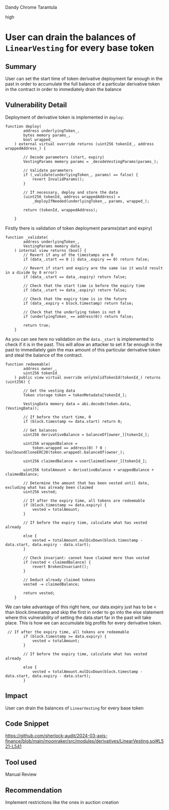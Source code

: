 Dandy Chrome Tarantula

high

# User can drain the balances of `LinearVesting` for every base token

## Summary

User can set the start time of token derivative deployment far enough in the past in order to accumulate the full balance of a particular derivative token in the contract in order to immediately drain the balance


## Vulnerability Detail

Deployment of derivative token is implemented in `deploy`:

```solidity
function deploy(
        address underlyingToken_,
        bytes memory params_,
        bool wrapped_
    ) external virtual override returns (uint256 tokenId_, address wrappedAddress_) {

        // Decode parameters (start, expiry)
        VestingParams memory params = _decodeVestingParams(params_);

        // Validate parameters
        if (_validate(underlyingToken_, params) == false) {
            revert InvalidParams();
        }

        // If necessary, deploy and store the data
        (uint256 tokenId, address wrappedAddress) =
            _deployIfNeeded(underlyingToken_, params, wrapped_);

        return (tokenId, wrappedAddress);

    }
```

Firstly there is validation of token deployment params(start and expiry)

```solidity
function _validate(
        address underlyingToken_,
        VestingParams memory data_
    ) internal view returns (bool) {
        // Revert if any of the timestamps are 0
        if (data_.start == 0 || data_.expiry == 0) return false;

        // Revert if start and expiry are the same (as it would result in a divide by 0 error)
        if (data_.start == data_.expiry) return false;

        // Check that the start time is before the expiry time
        if (data_.start >= data_.expiry) return false;

        // Check that the expiry time is in the future
        if (data_.expiry < block.timestamp) return false;

        // Check that the underlying token is not 0
        if (underlyingToken_ == address(0)) return false;

        return true;
    }
```

As you can see here no validation on the `data._start` is implemented to check if it is in the past. This will allow an attacker to set it far enough in the past to immediately gain the max amount of this particular derivative token and steal the balance of the contract.

```solidity
function redeemable(
        address owner_,
        uint256 tokenId_
    ) public view virtual override onlyValidTokenId(tokenId_) returns (uint256) {

        // Get the vesting data
        Token storage token = tokenMetadata[tokenId_];

        VestingData memory data = abi.decode(token.data, (VestingData));

        // If before the start time, 0
        if (block.timestamp <= data.start) return 0;

        // Get balances
        uint256 derivativeBalance = balanceOf[owner_][tokenId_];

        uint256 wrappedBalance =
            token.wrapped == address(0) ? 0 : SoulboundCloneERC20(token.wrapped).balanceOf(owner_);

        uint256 claimedBalance = userClaimed[owner_][tokenId_];

        uint256 totalAmount = derivativeBalance + wrappedBalance + claimedBalance;

        // Determine the amount that has been vested until date, excluding what has already been claimed
        uint256 vested;

        // If after the expiry time, all tokens are redeemable
        if (block.timestamp >= data.expiry) {
            vested = totalAmount;
        }

        // If before the expiry time, calculate what has vested already

        else {
            vested = totalAmount.mulDivDown(block.timestamp - data.start, data.expiry - data.start);
        }

        // Check invariant: cannot have claimed more than vested
        if (vested < claimedBalance) {
            revert BrokenInvariant();
        }

        // Deduct already claimed tokens
        vested -= claimedBalance;

        return vested;
    }
```

We can take advantage of this right here, our data.expiry just has to be < than block.timestamp and skip the first in order to go into the else statement where this vulnerability of setting the data.start far in the past will take place. This is how we can accumulate big profits for every derivative token.

```solidity
 // If after the expiry time, all tokens are redeemable
        if (block.timestamp >= data.expiry) {
            vested = totalAmount;
        }

        // If before the expiry time, calculate what has vested already

        else {
            vested = totalAmount.mulDivDown(block.timestamp - data.start, data.expiry - data.start);
        }
```


## Impact

User can drain the balances of `LinearVesting` for every base token

## Code Snippet

https://github.com/sherlock-audit/2024-03-axis-finance/blob/main/moonraker/src/modules/derivatives/LinearVesting.sol#L521-L541

## Tool used

Manual Review

## Recommendation

Implement restrictions like the ones in auction creation
